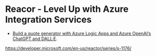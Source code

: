 # Reacor - Level Up with Azure Integration Services

- [Build a quote generator with Azure Logic Apps and Azure OpenAI’s ChatGPT and DALL·E](/01-logicapps). 

https://developer.microsoft.com/en-us/reactor/series/s-1176/

